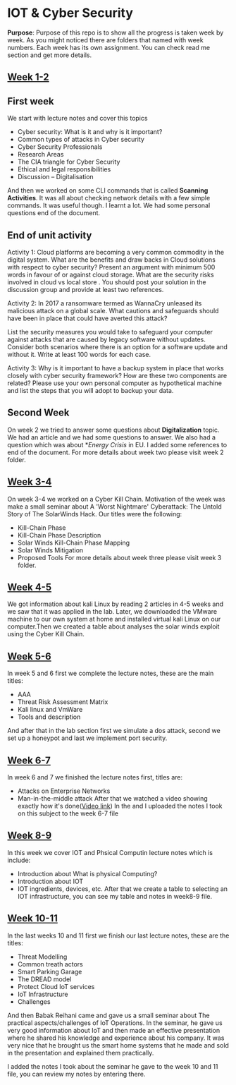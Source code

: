 # IOT & Cyber Security

**Purpose**: Purpose of this repo is to show all the progress is taken week by week. As you might noticed there are
folders that named with week numbers. Each week has its own assignment. You can check read me section and get more details.

<h2><a href="https://github.com/Akil-Evlat/Akil-Evlat-IoT-and-Cyber-Security-E-portfolio/tree/main/Week1-2">Week 1-2</a></h2>
<h2> First week </h2>
We start with lecture notes and cover this topics

- Cyber security: What is it and why is it important?
- Common types of attacks in Cyber security
- Cyber Security Professionals
- Research Areas
- The CIA triangle for Cyber Security
- Ethical and legal responsibilities
- Discussion – Digitalisation

And then we worked on some CLI commands that is called **Scanning Activities**. It was all about checking network details with a few simple commands.
It was useful though. I learnt a lot. We had some personal questions end of the document.

## End of unit activity
Activity 1: 
Cloud platforms are becoming a very common commodity in the digital system. What are the benefits and draw backs in Cloud solutions with respect to cyber security? Present an argument with minimum 500 words in favour of or against cloud storage. What are the security risks involved in cloud vs local store . You should post your solution in the discussion group and provide at least two references.

Activity 2: 
In 2017 a ransomware termed as WannaCry unleased its malicious attack on a global scale. What cautions and safeguards should have been in place that could have averted this attack?

List the security measures you would take to safeguard your computer against attacks that are caused by legacy software without updates. Consider both scenarios where there is an option for a software update and without it. Write at least 100 words for each case.

Activity 3: 
Why is it important to have a backup system in place that works closely with cyber security framework? How are these two components are related? Please use your own personal computer as hypothetical machine and list the steps that you will adopt to backup your data.

<h2> Second Week </h2>

On week 2 we tried to answer some questions about **Digitalization** topic. We had an article and we had some questions to answer. We also had a question which was about \*_Energy Crisis_ in EU.
I added some references to end of the document. For more details about week two please visit week 2 folder.

<h2><a href="https://github.com/Akil-Evlat/Akil-Evlat-IoT-and-Cyber-Security-E-portfolio/tree/main/Week3-4">Week 3-4</a></h2>

On week 3-4 we worked on a Cyber Kill Chain. Motivation of the week was make a small seminar about A 'Worst Nightmare' Cyberattack: The Untold Story of The SolarWinds Hack. Our titles were the following:

- Kill-Chain Phase
- Kill-Chain Phase Description
- Solar Winds Kill-Chain Phase Mapping
- Solar Winds Mitigation
- Proposed Tools
  For more details about week three please visit week 3 folder.

<h2><a href="https://github.com/Akil-Evlat/Akil-Evlat-IoT-and-Cyber-Security-E-portfolio/tree/main/Week4-5">Week 4-5</a></h2>

We got information about kali Linux by reading 2 articles in 4-5 weeks and we saw that it was applied in the lab. Later, we downloaded the VMware machine to our own system at home and installed virtual kali Linux on our computer.Then we created a table about analyses the solar winds exploit using the Cyber Kill Chain.

<h2><a href="https://github.com/Akil-Evlat/Akil-Evlat-IoT-and-Cyber-Security-E-portfolio/tree/main/Week5-6">Week 5-6</a></h2>

In week 5 and 6 first we complete the lecture notes, these are the main titles:

- AAA
- Threat Risk Assessment Matrix
- Kali linux and VmWare
- Tools and description

And after that in the lab section first we simulate a dos attack, second we set up a honeypot and last we implement port security.

<h2><a href="https://github.com/Akil-Evlat/Akil-Evlat-IoT-and-Cyber-Security-E-portfolio/tree/main/Week6-7">Week 6-7</a></h2>

In week 6 and 7 we finished the lecture notes first, titles are:
- Attacks on Enterprise Networks
- Man-in-the-middle attack
After that we watched a video showing exactly how it's done(<a href="https://youtu.be/p4pLVN_hVsU">Video link</a>)
 In the and I uploaded the notes I took on this subject to the week 6-7 file

 <h2><a href="https://github.com/Akil-Evlat/Akil-Evlat-IoT-and-Cyber-Security-E-portfolio/tree/main/Week8-9">Week 8-9</a></h2>

In this week we cover IOT and Phsical Computin lecture notes which is include:
- Introduction about What is physical Computing?
- Introduction about IOT 
- IOT ingredients, devices, etc.
After that we create a table to selecting an IOT infrastructure, you can see my table and notes in week8-9 file.

<h2><a href="https://github.com/Akil-Evlat/Akil-Evlat-IoT-and-Cyber-Security-E-portfolio/tree/main/Week10-11">Week 10-11</a></h2>

In the last weeks 10 and 11 first we finish our last lecture notes, these are the titles:
- Threat Modelling
- Common treath actors
- Smart Parking Garage
- The DREAD model
- Protect Cloud IoT services
- IoT Infrastructure
- Challenges

And then Babak Reihani came and gave us a small seminar about The practical aspects/challenges of IoT Operations.
In the seminar, he gave us very good information about IoT and then made an effective presentation where he shared his knowledge and experience about his company.
It was very nice that he brought us the smart home systems that he made and sold in the presentation and explained them practically.

I added the notes I took about the seminar he gave to the week 10 and 11 file, you can review my notes by entering there.